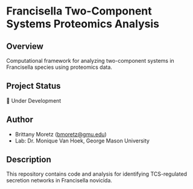 # Francisella Two-Component Systems Proteomics Analysis

## Overview
Computational framework for analyzing two-component systems in Francisella species using proteomics data.

## Project Status
🚧 Under Development

## Author
- Brittany Moretz (bmoretz@gmu.edu)
- Lab: Dr. Monique Van Hoek, George Mason University

## Description
This repository contains code and analysis for identifying TCS-regulated secretion networks in Francisella novicida.

